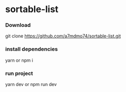 # sortable-list

### Download
git clone https://github.com/a7mdmo74/sortable-list.git

### install dependencies
yarn or npm i

### run project
yarn dev or npm run dev
